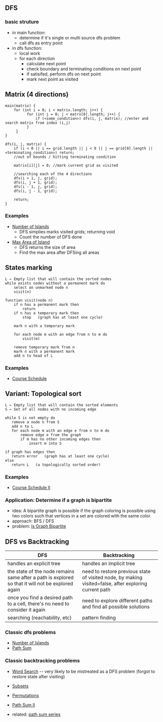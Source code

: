 
## DFS

### basic struture
- in main function:
  - determine if it's single or multi source dfs problem
  - call dfs as entry point
- in dfs function:
  - local work
  - for each direction
    - calculate next point
    - check boundary and terminating conditions on next point
    - if satisifed, perform dfs on next point
    - mark next point as visited

## Matrix (4 directions)
```
main(matrix) {
    for (int i = 0; i < matrix.length; i++) {
          for (int j = 0; j < matrx[0].length; j++) {
              if (<some_condition>) dfs(i, j, matrix); //enter and search matrix from index (i,j)
          }
     }
}

dfs(i, j, matrix) {
    if (i < 0 || i == grid.length || j < 0 || j == grid[0].length || <terminating_condition>) return;
    //out of bounds / hitting terminating condition
        
    matrix[i][j] = 0; //mark current grid as visited
    
    //searching each of the 4 directions 
    dfs(i + 1, j, grid);
    dfs(i, j + 1, grid);
    dfs(i - 1, j, grid);
    dfs(i, j - 1, grid);

    return;
}
```

### Examples 
- [Number of Islands](https://leetcode.com/problems/number-of-islands/)
  - DFS simplies marks visited grids; returning void
  - Count the number of DFS done
- [Max Area of Island](https://leetcode.com/problems/max-area-of-island/)
  - DFS returns the size of area 
  - Find the max area after DFSing all areas

## States marking

```
L ← Empty list that will contain the sorted nodes
while exists nodes without a permanent mark do
    select an unmarked node n
    visit(n)

function visit(node n)
    if n has a permanent mark then
        return
    if n has a temporary mark then
        stop   (graph has at least one cycle)

    mark n with a temporary mark

    for each node m with an edge from n to m do
        visit(m)

    remove temporary mark from n
    mark n with a permanent mark
    add n to head of L
 ```
 
 ### Examples
 - [Course Schedule](https://github.com/Nature711/my-leetcode-notes/blob/master/0207-course-schedule/NOTES.md)
 
 ## Variant: Topological sort
 
 ```
 L ← Empty list that will contain the sorted elements
S ← Set of all nodes with no incoming edge

while S is not empty do
    remove a node n from S
    add n to L
    for each node m with an edge e from n to m do
        remove edge e from the graph
        if m has no other incoming edges then
            insert m into S

if graph has edges then
    return error   (graph has at least one cycle)
else 
    return L   (a topologically sorted order)
```

 ### Examples
 - [Course Schedule II](https://github.com/Nature711/my-leetcode-notes/blob/master/0210-course-schedule-ii/NOTES.md/)
 
 
 ### Application: Determine if a graph is bipartite
 - idea: A bipartite graph is possible if the graph coloring is possible using two colors such that vertices in a set are colored with the same color.
 - approach: BFS / DFS
 - problem: [Is Graph Bipartite](https://leetcode.com/problems/is-graph-bipartite/)

## DFS vs Backtracking


| DFS     | Backtracking |
| ----------- | ----------- |
|    handles an explicit tree  | handles an implicit tree      |
| the state of the node remains same after a path is explored so that it will not be explored again   | need to restore previous state of visited node, by making visited=false, after exploring current path     |
| once you find a desired path to a cell, there's no need to consider it again | need to explore different paths and find all possible solutions
|searching (reachability, etc) | pattern finding | 

### Classic dfs problems
- [Number of Islands](https://leetcode.com/problems/number-of-islands)
- [Path Sum](https://leetcode.com/problems/path-sum)

### Classic backtracking problems
- [Word Search](https://leetcode.com/problems/word-search/) -- very likely to be mistreated as a DFS problem (forgot to restore state after visiting)
- [Subsets](https://leetcode.com/problems/subsets)
- [Permutations](https://leetcode.com/problems/permutations)
- [Path Sum II](https://leetcode.com/problems/path-sum-ii)

- related: [path sum series](https://github.com/Nature711/my-leetcode-notes/blob/master/path-sum-series.md)
